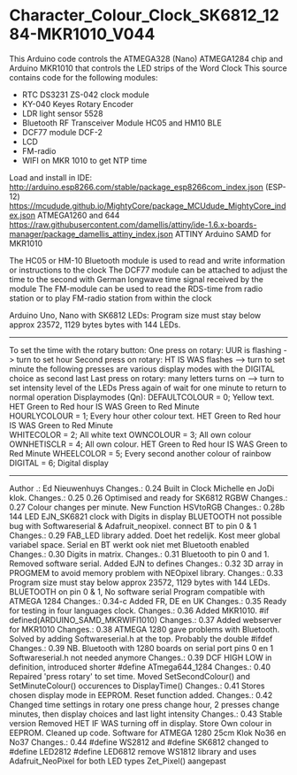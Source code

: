 # Character_Colour_Clock_SK6812_1284-MKR1010_V044
This Arduino code controls the ATMEGA328 (Nano) ATMEGA1284 chip and Arduino MKR1010 that controls the LED strips of the Word Clock
This source contains code for the following modules:  
- RTC DS3231 ZS-042 clock module
- KY-040 Keyes Rotary Encoder
- LDR light sensor 5528
- Bluetooth RF Transceiver Module HC05 and HM10 BLE
- DCF77 module DCF-2
- LCD
- FM-radio
- WIFI on MKR 1010 to get NTP time

Load and install in IDE:
http://arduino.esp8266.com/stable/package_esp8266com_index.json  (ESP-12)
https://mcudude.github.io/MightyCore/package_MCUdude_MightyCore_index.json ATMEGA1260 and 644
https://raw.githubusercontent.com/damellis/attiny/ide-1.6.x-boards-manager/package_damellis_attiny_index.json ATTINY
Arduino SAMD for MKR1010

The HC05 or HM-10 Bluetooth module is used to read and write information or instructions to the clock
The DCF77 module can be attached to adjust the time to the second with German longwave time signal received by the module
The FM-module can be used to read the RDS-time from radio station or to play FM-radio station from within the clock

Arduino Uno, Nano with SK6812 LEDs: Program size must stay below approx 23572, 1129 bytes bytes with 144 LEDs.
************************************************************************************
To set the time with the rotary button:
One press on rotary: UUR is flashing -> turn to set hour
Second press on rotary: HT IS WAS flashes --> turn to set minute
the following presses are various display modes with the DIGITAL choice as second last 
Last press on rotary: many letters turns on --> turn to set intensity level of the LEDs
Press again of wait for one minute to return to normal operation
Displaymodes (Qn):
DEFAULTCOLOUR = 0; Yellow text.  HET Green to Red hour IS WAS Green to Red Minute  
HOURLYCOLOUR  = 1; Every hour other colour text. HET Green to Red hour IS WAS Green to Red Minute         
WHITECOLOR    = 2; All white text
OWNCOLOUR     = 3; All own colour
OWNHETISCLR   = 4; All own colour. HET Green to Red hour IS WAS Green to Red Minute
WHEELCOLOR    = 5; Every second another colour of rainbow
DIGITAL       = 6; Digital display
************************************************************************************
 Author .: Ed Nieuwenhuys
 Changes.: 0.24 Built in Clock Michelle en JoDi klok. 
 Changes.: 0.25 0.26 Optimised and ready for SK6812 RGBW
 Changes.: 0.27 Colour changes per minute. New Function HSVtoRGB
 Changes.: 0.28b 144 LED EJN_SK6821 clock with Digits in display BLUETOOTH not possible bug with Softwareserial & Adafruit_neopixel. connect BT to pin 0 & 1
 Changes.: 0.29 FAB_LED library added. Doet het redelijk. Kost meer global variabel space. Serial en BT werkt ook niet met Bluetooth enabled
 Changes.: 0.30 Digits in matrix.
 Changes.: 0.31 Bluetooth to pin 0 and 1. Removed software serial. Added EJN to defines
 Changes.: 0.32 3D array in PROGMEM to avoid memory problem with NEOpixel library. 
 Changes.: 0.33 Program size must stay below approx 23572, 1129 bytes with 144 LEDs. BLUETOOTH on pin 0 & 1, No software serial
                Program compatible with ATMEGA 1284
 Changes.: 0.34-c Added FR, DE en UK
 Changes.: 0.35 Ready for testing in four languages clock. 
 Changes.: 0.36 Added MKR1010.  #if defined(ARDUINO_SAMD_MKRWIFI1010)
 Changes.: 0.37 Added webserver for MKR1010
 Changes.: 0.38 ATMEGA 1280 gave problems with Bluetooth. Solved by adding Softwareserial.h at the top.  Probably the double #ifdef 
 Changes.: 0.39 NB. Bluetooth with 1280 boards  on serial port pins  0 en 1 Softwareserial.h not needed anymore
 Changes.: 0.39 DCF HIGH LOW in definition, introduced shorter #define ATmega644_1284
 Changes.: 0.40 Repaired 'press rotary' to set time. Moved SetSecondColour() and SetMinuteColour() occurences to DisplayTime()
 Changes.: 0.41 Stores chosen display mode in EEPROM. Reset function added. 
 Changes.: 0.42 Changed time settings in rotary one press change hour, 2 presses change minutes, then display choices and last light intensity
 Changes.: 0.43 Stable version Removed HET IF WAS turning off in display. Store Own colour in EEPROM. Cleaned up code. Software for ATMEGA 1280 25cm Klok No36 en No37
 Changes.: 0.44 #define WS2812 and #define SK6812 changed to #define LED2812 #define LED6812 remove WS1812 library and uses Adafruit_NeoPixel for both LED types
                Zet_Pixel() aangepast
